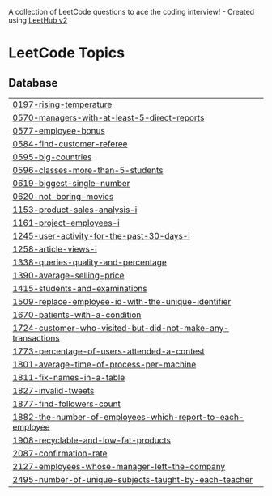 A collection of LeetCode questions to ace the coding interview! - Created using [LeetHub v2](https://github.com/arunbhardwaj/LeetHub-2.0)
<!---LeetCode Topics Start-->
# LeetCode Topics
## Database
|  |
| ------- |
| [0197-rising-temperature](https://github.com/SinhaAshi/SQLQUEST/tree/master/0197-rising-temperature) |
| [0570-managers-with-at-least-5-direct-reports](https://github.com/SinhaAshi/SQLQUEST/tree/master/0570-managers-with-at-least-5-direct-reports) |
| [0577-employee-bonus](https://github.com/SinhaAshi/SQLQUEST/tree/master/0577-employee-bonus) |
| [0584-find-customer-referee](https://github.com/SinhaAshi/SQLQUEST/tree/master/0584-find-customer-referee) |
| [0595-big-countries](https://github.com/SinhaAshi/SQLQUEST/tree/master/0595-big-countries) |
| [0596-classes-more-than-5-students](https://github.com/SinhaAshi/SQLQUEST/tree/master/0596-classes-more-than-5-students) |
| [0619-biggest-single-number](https://github.com/SinhaAshi/SQLQUEST/tree/master/0619-biggest-single-number) |
| [0620-not-boring-movies](https://github.com/SinhaAshi/SQLQUEST/tree/master/0620-not-boring-movies) |
| [1153-product-sales-analysis-i](https://github.com/SinhaAshi/SQLQUEST/tree/master/1153-product-sales-analysis-i) |
| [1161-project-employees-i](https://github.com/SinhaAshi/SQLQUEST/tree/master/1161-project-employees-i) |
| [1245-user-activity-for-the-past-30-days-i](https://github.com/SinhaAshi/SQLQUEST/tree/master/1245-user-activity-for-the-past-30-days-i) |
| [1258-article-views-i](https://github.com/SinhaAshi/SQLQUEST/tree/master/1258-article-views-i) |
| [1338-queries-quality-and-percentage](https://github.com/SinhaAshi/SQLQUEST/tree/master/1338-queries-quality-and-percentage) |
| [1390-average-selling-price](https://github.com/SinhaAshi/SQLQUEST/tree/master/1390-average-selling-price) |
| [1415-students-and-examinations](https://github.com/SinhaAshi/SQLQUEST/tree/master/1415-students-and-examinations) |
| [1509-replace-employee-id-with-the-unique-identifier](https://github.com/SinhaAshi/SQLQUEST/tree/master/1509-replace-employee-id-with-the-unique-identifier) |
| [1670-patients-with-a-condition](https://github.com/SinhaAshi/SQLQUEST/tree/master/1670-patients-with-a-condition) |
| [1724-customer-who-visited-but-did-not-make-any-transactions](https://github.com/SinhaAshi/SQLQUEST/tree/master/1724-customer-who-visited-but-did-not-make-any-transactions) |
| [1773-percentage-of-users-attended-a-contest](https://github.com/SinhaAshi/SQLQUEST/tree/master/1773-percentage-of-users-attended-a-contest) |
| [1801-average-time-of-process-per-machine](https://github.com/SinhaAshi/SQLQUEST/tree/master/1801-average-time-of-process-per-machine) |
| [1811-fix-names-in-a-table](https://github.com/SinhaAshi/SQLQUEST/tree/master/1811-fix-names-in-a-table) |
| [1827-invalid-tweets](https://github.com/SinhaAshi/SQLQUEST/tree/master/1827-invalid-tweets) |
| [1877-find-followers-count](https://github.com/SinhaAshi/SQLQUEST/tree/master/1877-find-followers-count) |
| [1882-the-number-of-employees-which-report-to-each-employee](https://github.com/SinhaAshi/SQLQUEST/tree/master/1882-the-number-of-employees-which-report-to-each-employee) |
| [1908-recyclable-and-low-fat-products](https://github.com/SinhaAshi/SQLQUEST/tree/master/1908-recyclable-and-low-fat-products) |
| [2087-confirmation-rate](https://github.com/SinhaAshi/SQLQUEST/tree/master/2087-confirmation-rate) |
| [2127-employees-whose-manager-left-the-company](https://github.com/SinhaAshi/SQLQUEST/tree/master/2127-employees-whose-manager-left-the-company) |
| [2495-number-of-unique-subjects-taught-by-each-teacher](https://github.com/SinhaAshi/SQLQUEST/tree/master/2495-number-of-unique-subjects-taught-by-each-teacher) |
<!---LeetCode Topics End-->
